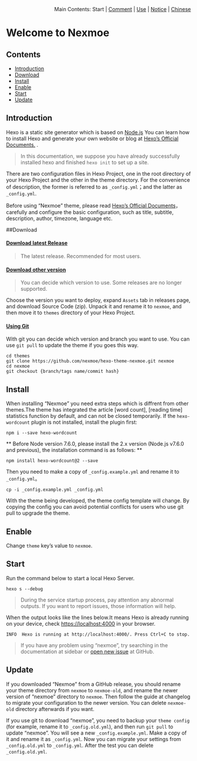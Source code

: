 <div align="right">Main Contents: Start | <a title="Comment" href="https://github.com/nexmoe/hexo-theme-nexmoe/blob/master/WIKI/en/comment.md">Comment</a> | <a title="Use" href="https://github.com/nexmoe/hexo-theme-nexmoe/blob/master/WIKI/en/use.md">Use</a> | <a title="Notice" href="https://github.com/nexmoe/hexo-theme-nexmoe/blob/master/WIKI/en/notice.md">Notice</a> | <a title="Chinese" href="https://github.com/nexmoe/hexo-theme-nexmoe/blob/master/WIKI/start.md">Chinese</a></div>

# Welcome to Nexmoe

## Contents

- [Introduction](#Introduction)
- [Download](#Download)
- [Install](#Install)
- [Enable](#Enable)
- [Start](#Start)
- [Update](#Update)

## Introduction

Hexo is a static site generator which is based on [Node.js](https://nodejs.org/) You can learn how to install Hexo and generate your own website or blog at [Hexo’s Official Documents.](https://hexo.io/docs) .

>In this documentation, we suppose you have already successfully installed hexo and finished `hexo init` to set up a site.

There are two configuration files in Hexo Project, one in the root directory of your Hexo Project and the other in the theme directory. For the convenience of description, the former is referred to as `_config.yml`；and the latter as `_config.yml`.

Before using “Nexmoe” theme, please read [Hexo’s Official Documents](https://hexo.io/docs)，carefully and configure the basic configuration, such as title, subtitle, description, author, timezone, language etc.

##Download

#### [Download latest Release](https://github.com/nexmoe/hexo-theme-nexmoe/releases/latest)

>The latest release. Recommended for most users.

#### [Download other version](https://github.com/nexmoe/hexo-theme-nexmoe/releases)

>You can decide which version to use. Some releases are no longer supported.

Choose the version you want to deploy, expand `Assets` tab in releases page, and download Source Code (zip).
Unpack it and rename it to `nexmoe`, and then move it to `themes` directory of your Hexo Project.

#### [Using Git](https://github.com/nexmoe/hexo-theme-nexmoe)

With git you can decide which version and branch you want to use. You can use `git pull` to update the theme if you goes this way.
```
cd themes
git clone https://github.com/nexmoe/hexo-theme-nexmoe.git nexmoe
cd nexmoe
git checkout {branch/tags name/commit hash}
```

## Install

When installing “Nexmoe” you need extra steps which is diffrent from other themes.The theme has integrated the article [word count], [reading time] statistics function by default, and can not be closed temporarily. If the `hexo-wordcount` plugin is not installed, install the plugin first:
```
npm i --save hexo-wordcount
```
** Before Node version 7.6.0, please install the 2.x version (Node.js v7.6.0 and previous), the installation command is as follows: **
```
npm install hexo-wordcount@2 --save
```
Then you need to make a copy of `_config.example.yml` and rename it to `_config.yml`。
```
cp -i _config.example.yml _config.yml
```
With the theme being developed, the theme config template will change. By copying the config you can avoid potential conflicts for users who use git pull to upgrade the theme.

## Enable

Change `theme` key’s value to `nexmoe`.

## Start

Run the command below to start a local Hexo Server.

```
hexo s --debug
```

>During the service startup process, pay attention any abnormal outputs. If you want to report issues, those information will help.

When the output looks like the lines below.It means Hexo is already running on your device, check [https://localhost:4000](https://localhost:4000) in your browser.

```
INFO  Hexo is running at http://localhost:4000/. Press Ctrl+C to stop.
```

>If you have any problem using “nexmoe”, try searching in the documentation at sidebar or [open new issue](https://github.com/nexmoe/hexo-theme-nexmoe/issues/new) at GitHub.

## Update

If you downloaded “Nexmoe” from a GitHub release, you should rename your theme directory from `nexmoe` to `nexmoe-old`, and rename the newer version of “nexmoe” directory to `nexmoe`. Then follow the guide at changelog to migrate your configuration to the newer version. You can delete `nexmoe-old` directory afterwards if you want.

If you use git to download “nexmoe”, you need to backup your `theme config` (for example, rename it to `_config.old.yml`), and then run `git pull` to update “nexmoe”. You will see a new `_config.example.yml`. Make a copy of it and rename it as `_config.yml`. Now you can migrate your settings from `_config.old.yml` to `_config.yml`. After the test you can delete `_config.old.yml`.